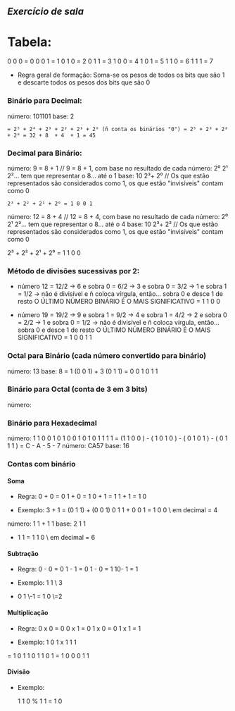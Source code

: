 ## *Exercício de sala*

# Tabela:
0 0 0 = 0
0 0 1 = 1
0 1 0 = 2
0 1 1 = 3
1 0 0 = 4
1 0 1 = 5
1 1 0 = 6
1 1 1 = 7

* Regra geral de formação: Soma-se os pesos de todos os bits que são 1 e descarte todos os pesos dos bits que são 0

### Binário para Decimal:
número: 101101
base:   2

`= 2⁵ + 2⁴ + 2³ + 2² + 2¹ + 2⁰ (ñ conta os binários "0")
= 2⁵ + 2³ + 2² + 2⁰
= 32 + 8  + 4  + 1
= 45`


### Decimal para Binário:
número:  9 =      8 + 1        // 9 = 8 + 1, com base no resultado de cada número: 2⁰ 2¹ 2²... tem que representar o 8... até o 1
base:   10        2³+ 2⁰       // Os que estão representados são considerados como 1, os que estão "invisíveis" contam como 0 

`2³ + 2² + 2¹ + 2⁰ = 1 0 0 1`

número: 12 =      8 + 4        // 12 = 8 + 4, com base no resultado de cada número: 2⁰ 2¹ 2²... tem que representar o 8... até o 4
base:   10        2³+ 2²       // Os que estão representados são considerados como 1, os que estão "invisíveis" contam como 0

2³ + 2² + 2¹ + 2⁰ = 1 1 0 0


### Método de divisões sucessivas por 2:
* número 12 
= 12/2 -> 6 e sobra 0
= 6/2  -> 3 e sobra 0
= 3/2  -> 1 e sobra 1
= 1/2  -> não é divisível e ñ coloca vírgula, então... sobra 0 e desce 1 de resto
O ÚLTIMO NÚMERO BINÁRIO É O MAIS SIGNIFICATIVO
= 1 1 0 0


* número 19
= 19/2 -> 9 e sobra 1
= 9/2  -> 4 e sobra 1
= 4/2  -> 2 e sobra 0
= 2/2  -> 1 e sobra 0
= 1/2  -> não é divisível e ñ coloca vírgula, então... sobra 0 e desce 1 de resto
O ÚLTIMO NÚMERO BINÁRIO É O MAIS SIGNIFICATIVO
= 1 0 0 1 1


### Octal para Binário (cada número convertido para binário)
número: 13
base: 8
= 1 (0 0 1) + 3 (0 1 1)
= 0 0 1 0 1 1

### Binário para Octal (conta de 3 em 3 bits)
número: 


### Binário para Hexadecimal
número: 1 1 0 0 1 0 1 0 0 1 0 1 0 1 1 1 1
= (1 1 0 0 ) - ( 1 0 1 0 ) - ( 0 1 0 1 ) - ( 0 1 1 1 )
= C - A - 5 - 7
número: CA57
base:   16


### Contas com binário

#### Soma
* Regra:
0 + 0 = 0
1 + 0 = 1
0 + 1 = 1
1 + 1 = 1 0

* Exemplo:
3 + 1 = (0 1 1) + (0 0 1)
        0 1 1
      + 0 0 1
      = 1 0 0       \\ em decimal = 4

número: 1 1 + 1 1
base: 2
    1 1
  + 1 1
= 1 1 0              \\ em decimal = 6


#### Subtração
* Regra:
0 - 0 = 0
1 - 1 = 0
1 - 0 = 1
10- 1 = 1

* Exemplo:
  1 1                 \\ 3
- 0 1                 \\-1
= 1 0                 \\=2

#### Multiplicação
* Regra:
0 x 0 = 0
0 x 1 = 0
1 x 0 = 0
1 x 1 = 1

* Exemplo:
    1 0 1
x   1 1 1

=      1 0 1
     1 0 1
   1 0 1
= 1 0 0 0 1 1

#### Divisão
* Exemplo:

  1 1 0 % 1 1
= 1 0